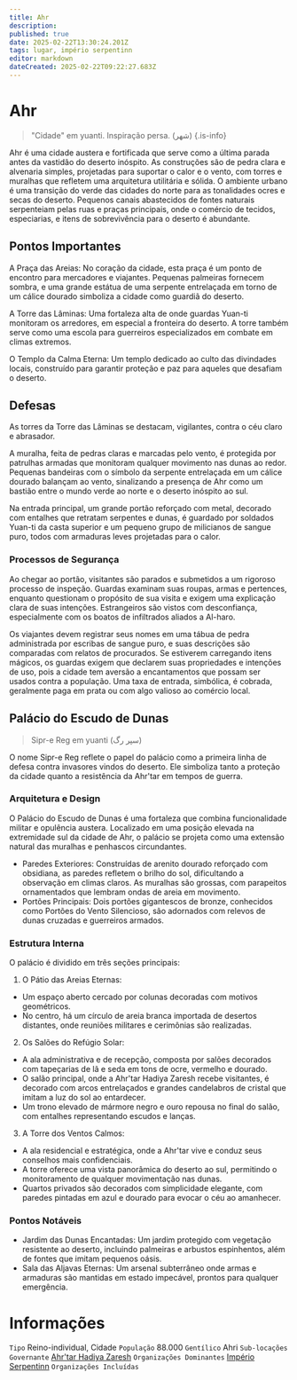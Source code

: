 ```yaml
---
title: Ahr
description: 
published: true
date: 2025-02-22T13:30:24.201Z
tags: lugar, império serpentinn
editor: markdown
dateCreated: 2025-02-22T09:22:27.683Z
---
```


# Ahr

> "Cidade" em yuanti.
> Inspiração persa. (شهر)
{.is-info}

Ahr é uma cidade austera e fortificada que serve como a última parada antes da vastidão do deserto inóspito. As construções são de pedra clara e alvenaria simples, projetadas para suportar o calor e o vento, com torres e muralhas que refletem uma arquitetura utilitária e sólida. O ambiente urbano é uma transição do verde das cidades do norte para as tonalidades ocres e secas do deserto. Pequenos canais abastecidos de fontes naturais serpenteiam pelas ruas e praças principais, onde o comércio de tecidos, especiarias, e itens de sobrevivência para o deserto é abundante.

## Pontos Importantes

A Praça das Areias: No coração da cidade, esta praça é um ponto de encontro para mercadores e viajantes. Pequenas palmeiras fornecem sombra, e uma grande estátua de uma serpente entrelaçada em torno de um cálice dourado simboliza a cidade como guardiã do deserto.

A Torre das Lâminas: Uma fortaleza alta de onde guardas Yuan-ti monitoram os arredores, em especial a fronteira do deserto. A torre também serve como uma escola para guerreiros especializados em combate em climas extremos.

O Templo da Calma Eterna: Um templo dedicado ao culto das divindades locais, construído para garantir proteção e paz para aqueles que desafiam o deserto.

## Defesas

As torres da Torre das Lâminas se destacam, vigilantes, contra o céu claro e abrasador. 

A muralha, feita de pedras claras e marcadas pelo vento, é protegida por patrulhas armadas que monitoram qualquer movimento nas dunas ao redor. Pequenas bandeiras com o símbolo da serpente entrelaçada em um cálice dourado balançam ao vento, sinalizando a presença de Ahr como um bastião entre o mundo verde ao norte e o deserto inóspito ao sul.

Na entrada principal, um grande portão reforçado com metal, decorado com entalhes que retratam serpentes e dunas, é guardado por soldados Yuan-ti da casta superior e um pequeno grupo de milicianos de sangue puro, todos com armaduras leves projetadas para o calor.

### Processos de Segurança

Ao chegar ao portão, visitantes são parados e submetidos a um rigoroso processo de inspeção. Guardas examinam suas roupas, armas e pertences, enquanto questionam o propósito de sua visita e exigem uma explicação clara de suas intenções. Estrangeiros são vistos com desconfiança, especialmente com os boatos de infiltrados aliados a Al-haro.

Os viajantes devem registrar seus nomes em uma tábua de pedra administrada por escribas de sangue puro, e suas descrições são comparadas com relatos de procurados. Se estiverem carregando itens mágicos, os guardas exigem que declarem suas propriedades e intenções de uso, pois a cidade tem aversão a encantamentos que possam ser usados contra a população. Uma taxa de entrada, simbólica, é cobrada, geralmente paga em prata ou com algo valioso ao comércio local.

## Palácio do Escudo de Dunas 
> Sipr-e Reg em yuanti (سپر رگ)

O nome Sipr-e Reg reflete o papel do palácio como a primeira linha de defesa contra invasores vindos do deserto. Ele simboliza tanto a proteção da cidade quanto a resistência da Ahr'tar em tempos de guerra.

### Arquitetura e Design

O Palácio do Escudo de Dunas é uma fortaleza que combina funcionalidade militar e opulência austera. Localizado em uma posição elevada na extremidade sul da cidade de Ahr, o palácio se projeta como uma extensão natural das muralhas e penhascos circundantes.

- Paredes Exteriores: Construídas de arenito dourado reforçado com obsidiana, as paredes refletem o brilho do sol, dificultando a observação em climas claros. As muralhas são grossas, com parapeitos ornamentados que lembram ondas de areia em movimento.
- Portões Principais: Dois portões gigantescos de bronze, conhecidos como Portões do Vento Silencioso, são adornados com relevos de dunas cruzadas e guerreiros armados.

### Estrutura Interna

O palácio é dividido em três seções principais:

1. O Pátio das Areias Eternas:

- Um espaço aberto cercado por colunas decoradas com motivos geométricos.
- No centro, há um círculo de areia branca importada de desertos distantes, onde reuniões militares e cerimônias são realizadas.

2. Os Salões do Refúgio Solar:

- A ala administrativa e de recepção, composta por salões decorados com tapeçarias de lã e seda em tons de ocre, vermelho e dourado.
- O salão principal, onde a Ahr'tar Hadiya Zaresh recebe visitantes, é decorado com arcos entrelaçados e grandes candelabros de cristal que imitam a luz do sol ao entardecer.
- Um trono elevado de mármore negro e ouro repousa no final do salão, com entalhes representando escudos e lanças.

3. A Torre dos Ventos Calmos:

- A ala residencial e estratégica, onde a Ahr'tar vive e conduz seus conselhos mais confidenciais.
- A torre oferece uma vista panorâmica do deserto ao sul, permitindo o monitoramento de qualquer movimentação nas dunas.
- Quartos privados são decorados com simplicidade elegante, com paredes pintadas em azul e dourado para evocar o céu ao amanhecer.

### Pontos Notáveis

- Jardim das Dunas Encantadas: Um jardim protegido com vegetação resistente ao deserto, incluindo palmeiras e arbustos espinhentos, além de fontes que imitam pequenos oásis.
- Sala das Aljavas Eternas: Um arsenal subterrâneo onde armas e armaduras são mantidas em estado impecável, prontos para qualquer emergência.

# Informações
`Tipo` Reino-individual, Cidade
`População` 88.000
`Gentílico` Ahri 
`Sub-locações` 
`Governante` [Ahr'tar Hadiya Zaresh](/individuos/ahrtar-hadiya-zaresh)
`Organizações Dominantes` [Império Serpentinn](/faccoes/nacoes/imperio-serpentinn)
`Organizações Incluídas`